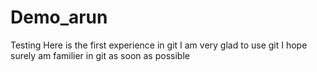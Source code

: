 # Demo_arun
Testing
Here is the first experience in git
I am very glad to use git
I hope surely am familier in git as soon as possible
